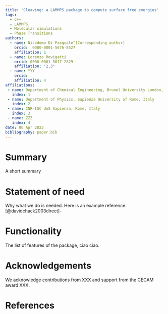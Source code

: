 ```yaml
---
title: 'Cleaving: a LAMMPS package to compute surface free energies'
tags:
  - C++
  - LAMMPS
  - Molecular simulations
  - Phase Transitions
authors:
  - name: Nicodemo Di Pasquale^[Corresponding author]
    orcid:  0000-0001-5676-8527
    affiliation: 1
  - name: Lorenzo Rovigatti
    orcid: 0000-0001-5017-2829
    affiliation: "2,3"
  - name: YYY
    orcid:
    affiliation: 4
affiliations:
 - name: Department of Chemical Engineering, Brunel University London, United Kingdom
   index: 1
 - name: Department of Physics, Sapienza University of Rome, Italy
   index: 2
 - name: CNR-ISC UoS Sapienza, Rome, Italy
   index: 3
 - name: ZZZ
   index: 4
date: 06 Apr 2023
bibliography: paper.bib
---
```


# Summary

A short summary

# Statement of need

Why what we do is needed. Here is an example reference: [@davidchack2003direct]-

# Functionality

The list of features of the package, ciao ciao.

# Acknowledgements

We acknowledge contributions from XXX and support from the CECAM award XXX.

# References

